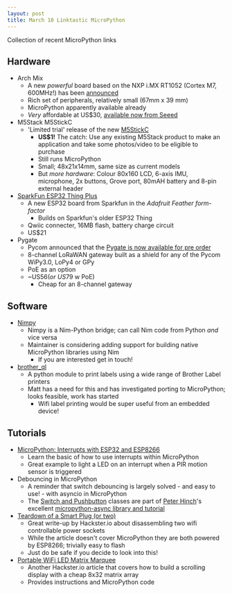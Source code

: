 ```yaml
---
layout: post
title: March 10 Linktastic MicroPython
---
```


Collection of recent MicroPython links

## Hardware
* Arch Mix
  * A new _powerful_ board based on the NXP i.MX RT1052 (Cortex M7, 600MHz!) has been [announced](https://www.seeedstudio.com/blog/2019/03/07/all-new-arch-mix-development-board-on-newproductstuesday-seeed/)
  * Rich set of peripherals, relatively small (67mm x 39 mm)
  * MicroPython apparently available already 
  * _Very_ affordable at US$30, [available now from Seeed](https://www.seeedstudio.com/Arch-Mix-p-2901.html)
* M5Stack M5StickC
  * 'Limited trial' release of the new [M5StickC](https://www.aliexpress.com/store/product/New-Arrival-2019-M5StickC-1-of-Limited-Trial-Edition-ESP32-PICO-Mini-IoT-Development-Board-Finger/3226069_32985247364.html?spm=2114.12010615.8148356.1.64815d5dJ8YRzN)
    * **US$1!** The catch: Use any existing M5Stack product to make an application and take some photos/video to be eligible to purchase
    * Still runs MicroPython
    * Small; 48x21x14mm, same size as current models
    * But _more hardware_: Colour 80x160 LCD, 6-axis IMU, microphone, 2x buttons, Grove port, 80mAH battery and 8-pin external header
* [SparkFun ESP32 Thing Plus](https://www.sparkfun.com/products/14689)
  * A new ESP32 board from Sparkfun in the *Adafruit Feather form-factor*
    * Builds on Sparkfun's older ESP32 Thing
  * Qwiic connecter, 16MB flash, battery charge circuit
  * US$21
* Pygate
  * Pycom announced that the [Pygate is now available for pre order](https://pycom.io/product/pygate/)
  * 8-channel LoRaWAN gateway built as a shield for any of the Pycom WiPy3.0, LoPy4 or GPy
  * PoE as an option
  * ~US$56 (or ~US$79 w PoE)
    * Cheap for an 8-channel gateway

## Software
* [Nimpy](https://github.com/yglukhov/nimpy)
  * Nimpy is a Nim-Python bridge; can call Nim code from Python _and_ vice versa
  * Maintainer is considering adding support for building native MicroPython libraries using Nim
    * If you are interested get in touch!
* [brother_ql](https://github.com/pklaus/brother_ql)
  * A python module to print labels using a wide range of Brother Label printers
  * Matt has a need for this and has investigated porting to MicroPython; looks feasible, work has started
    * Wifi label printing would be super useful from an embedded device!
    
## Tutorials
* [MicroPython: Interrupts with ESP32 and ESP8266](https://randomnerdtutorials.com/micropython-interrupts-esp32-esp8266/)
  * Learn the basic of how to use interrupts within MicroPython
  * Great example to light a LED on an interrupt when a PIR motion sensor is triggered
* Debouncing in MicroPython
  * A reminder that switch debouncing is largely solved - and easy to use! - with asyncio in MicroPython
  * The [Switch and Pushbutton](https://github.com/peterhinch/micropython-async/blob/master/DRIVERS.md) classes are part of [Peter Hinch](https://github.com/peterhinch)'s excellent [micropython-async library and tutorial](https://github.com/peterhinch/micropython-async/blob/master/DRIVERS.md)
* [Teardown of a Smart Plug (or two)](https://blog.hackster.io/teardown-of-a-smart-plug-or-two-6462bd2f275b)
  * Great write-up by Hackster.io about disassembling two wifi controllable power sockets 
  * While the article doesn't cover MicroPython they are both powered by ESP8266; trivially easy to flash
  * Just do be safe if you decide to look into this!
* [Portable WiFi LED Matrix Marquee](https://www.hackster.io/eraserX/portable-wifi-led-matrix-marquee-b4f8b5)
  * Another Hackster.io article that covers how to build a scrolling display with a cheap 8x32 matrix array
  * Provides instructions and MicroPython code
